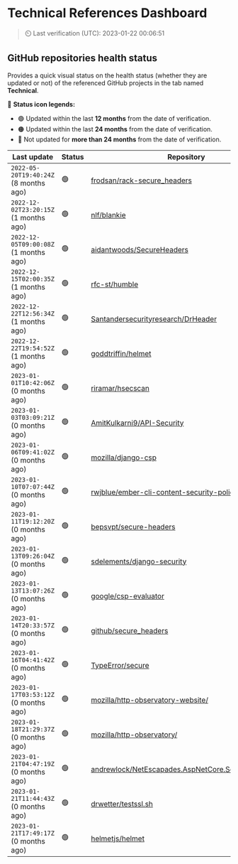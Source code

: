 
# Technical References Dashboard

> :timer_clock: Last verification (UTC): 2023-01-22 00:06:51

## GitHub repositories health status

Provides a quick visual status on the health status (whether they are updated or not) of the referenced GitHub projects in the tab named **Technical**.

:speech_balloon: **Status icon legends:**

* :green_circle: Updated within the last **12 months** from the date of verification.
* :orange_circle: Updated within the last **24 months** from the date of verification.
* :red_circle: Not updated for **more than 24 months** from the date of verification.

| Last update | Status | Repository |
| --- | --- | --- |
| `2022-05-20T19:40:24Z` (8 months ago) | :green_circle: | [frodsan/rack-secure_headers](https://github.com/frodsan/rack-secure_headers) |
| `2022-12-02T23:20:15Z` (1 months ago) | :green_circle: | [nlf/blankie](https://github.com/nlf/blankie) |
| `2022-12-05T09:00:08Z` (1 months ago) | :green_circle: | [aidantwoods/SecureHeaders](https://github.com/aidantwoods/SecureHeaders) |
| `2022-12-15T02:00:35Z` (1 months ago) | :green_circle: | [rfc-st/humble](https://github.com/rfc-st/humble) |
| `2022-12-22T12:56:34Z` (1 months ago) | :green_circle: | [Santandersecurityresearch/DrHeader](https://github.com/Santandersecurityresearch/DrHeader) |
| `2022-12-22T19:54:52Z` (1 months ago) | :green_circle: | [goddtriffin/helmet](https://github.com/goddtriffin/helmet) |
| `2023-01-01T10:42:06Z` (0 months ago) | :green_circle: | [riramar/hsecscan](https://github.com/riramar/hsecscan) |
| `2023-01-03T03:09:21Z` (0 months ago) | :green_circle: | [AmitKulkarni9/API-Security](https://github.com/AmitKulkarni9/API-Security) |
| `2023-01-06T09:41:02Z` (0 months ago) | :green_circle: | [mozilla/django-csp](https://github.com/mozilla/django-csp) |
| `2023-01-10T07:07:44Z` (0 months ago) | :green_circle: | [rwjblue/ember-cli-content-security-policy/](https://github.com/rwjblue/ember-cli-content-security-policy/) |
| `2023-01-11T19:12:20Z` (0 months ago) | :green_circle: | [bepsvpt/secure-headers](https://github.com/bepsvpt/secure-headers) |
| `2023-01-13T09:26:04Z` (0 months ago) | :green_circle: | [sdelements/django-security](https://github.com/sdelements/django-security) |
| `2023-01-13T13:07:26Z` (0 months ago) | :green_circle: | [google/csp-evaluator](https://github.com/google/csp-evaluator) |
| `2023-01-14T20:33:57Z` (0 months ago) | :green_circle: | [github/secure_headers](https://github.com/github/secure_headers) |
| `2023-01-16T04:41:42Z` (0 months ago) | :green_circle: | [TypeError/secure](https://github.com/TypeError/secure) |
| `2023-01-17T03:53:12Z` (0 months ago) | :green_circle: | [mozilla/http-observatory-website/](https://github.com/mozilla/http-observatory-website/) |
| `2023-01-18T21:29:37Z` (0 months ago) | :green_circle: | [mozilla/http-observatory/](https://github.com/mozilla/http-observatory/) |
| `2023-01-21T04:47:19Z` (0 months ago) | :green_circle: | [andrewlock/NetEscapades.AspNetCore.SecurityHeaders](https://github.com/andrewlock/NetEscapades.AspNetCore.SecurityHeaders) |
| `2023-01-21T11:44:43Z` (0 months ago) | :green_circle: | [drwetter/testssl.sh](https://github.com/drwetter/testssl.sh) |
| `2023-01-21T17:49:17Z` (0 months ago) | :green_circle: | [helmetjs/helmet](https://github.com/helmetjs/helmet) |

